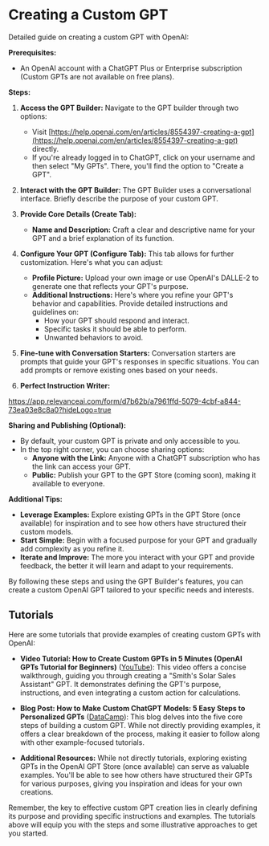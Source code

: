 # Creating a Custom GPT

Detailed guide on creating a custom GPT with OpenAI:

**Prerequisites:**

* An OpenAI account with a ChatGPT Plus or Enterprise subscription (Custom GPTs are not available on free plans).

**Steps:**

1. **Access the GPT Builder:** Navigate to the GPT builder through two options:
   - Visit [https://help.openai.com/en/articles/8554397-creating-a-gpt](https://help.openai.com/en/articles/8554397-creating-a-gpt) directly.
   - If you're already logged in to ChatGPT, click on your username and then select "My GPTs". There, you'll find the option to "Create a GPT".

2. **Interact with the GPT Builder:** The GPT Builder uses a conversational interface. Briefly describe the purpose of your custom GPT. 

3. **Provide Core Details (Create Tab):** 
   - **Name and Description:** Craft a clear and descriptive name for your GPT and a brief explanation of its function.

4. **Configure Your GPT (Configure Tab):** This tab allows for further customization. Here's what you can adjust:
   - **Profile Picture:** Upload your own image or use OpenAI's DALLE-2 to generate one that reflects your GPT's purpose. 
   - **Additional Instructions:** Here's where you refine your GPT's behavior and capabilities. Provide detailed instructions and guidelines on:
      - How your GPT should respond and interact.
      - Specific tasks it should be able to perform.
      - Unwanted behaviors to avoid. 

5. **Fine-tune with Conversation Starters:** Conversation starters are prompts that guide your GPT's responses in specific situations. You can add prompts or remove existing ones based on your needs.


6. **Perfect Instruction Writer:**

https://app.relevanceai.com/form/d7b62b/a7961ffd-5079-4cbf-a844-73ea03e8c8a0?hideLogo=true



**Sharing and Publishing (Optional):**

- By default, your custom GPT is private and only accessible to you. 
- In the top right corner, you can choose sharing options:
   - **Anyone with the Link:** Anyone with a ChatGPT subscription who has the link can access your GPT.
   - **Public:** Publish your GPT to the GPT Store (coming soon), making it available to everyone.

**Additional Tips:**

- **Leverage Examples:** Explore existing GPTs in the GPT Store (once available) for inspiration and to see how others have structured their custom models. 
- **Start Simple:** Begin with a focused purpose for your GPT and gradually add complexity as you refine it.
- **Iterate and Improve:**  The more you interact with your GPT and provide feedback, the better it will learn and adapt to your requirements.

By following these steps and using the GPT Builder's features, you can create a custom OpenAI GPT tailored to your specific needs and interests.

## Tutorials

Here are some tutorials that provide examples of creating custom GPTs with OpenAI:

* **Video Tutorial: How to Create Custom GPTs in 5 Minutes (OpenAI GPTs Tutorial for Beginners)** ([YouTube](youtube.com)): This video offers a concise walkthrough, guiding you through creating a "Smith's Solar Sales Assistant" GPT. It demonstrates defining the GPT's purpose, instructions, and even integrating a custom action for calculations.

* **Blog Post: How to Make Custom ChatGPT Models: 5 Easy Steps to Personalized GPTs** ([DataCamp](datacamp.com)): This blog delves into the five core steps of building a custom GPT. While not directly providing examples, it offers a clear breakdown of the process, making it easier to follow along with other example-focused tutorials.

* **Additional Resources:** While not directly tutorials, exploring existing GPTs in the OpenAI GPT Store (once available) can serve as valuable examples. You'll be able to see how others have structured their GPTs for various purposes, giving you inspiration and ideas for your own creations.

Remember, the key to effective custom GPT creation lies in clearly defining its purpose and providing specific instructions and examples. The tutorials above will equip you with the steps and some illustrative approaches to get you started.